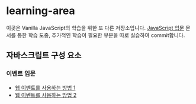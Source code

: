# learning-area

이곳은 Vanilla JavaScript의 학습을 위한 또 다른 저장소입니다. [JavaScript 입문](https://github.com/Com-Sun/study-javascript-basic) 문서를 통한 학습 도중, 추가적인 학습이 필요한 부분을 따로 실습하여 commit합니다. 

## 자바스크립트 구성 요소

### 이벤트 입문

* [웹 이벤트를 사용하는 방법 1](./mystudy/event/event1)
* [웹 이벤트를 사용하는 방법 2](./mystudy/event/event2)



